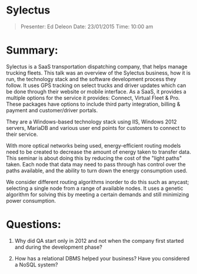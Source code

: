 Sylectus
=============================================

> Presenter: Ed Deleon
> Date: 23/01/2015
> Time: 10:00 am

# Summary:

Sylectus is a SaaS transportation dispatching company, that helps manage trucking fleets. This talk was an overview of the Sylectus business, how it is run, the technology stack and the software development process they follow. It uses GPS tracking on select trucks and driver updates which can be done through their website or mobile interface. As a SaaS, it provides a multiple options for the service it provides: Connect, Virtual Fleet & Pro. These packages have options to include third party integration, billing & payment and customer/driver portals.

They are a Windows-based technology stack using IIS, Windows 2012 servers, MariaDB and various user end points for customers to connect to their service.

With more optical networks being used, energy-efficient routing models need to be created to decrease the amount of energy taken to transfer data. This seminar is about doing this by reducing the cost of the "light paths" taken. Each node that data may need to pass through has control over the paths available, and the ability to turn down the energy consumption used.

We consider different routing algorithms inorder to do this such as anycast; selecting a single node from a range of available nodes. It uses a genetic algorithm for solving this by meeting a certain demands and still minimizing power consumption.

# Questions:

 1. Why did QA start only in 2012 and not when the company first started and during the development phase?

 2. How has a relational DBMS helped your business? Have you considered a NoSQL system?
